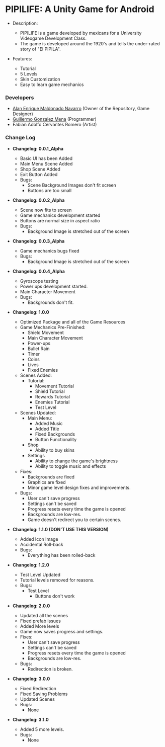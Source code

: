 # PIPILIFE: A Unity Game for Android

* Description:
  * PIPILIFE is a game developed by mexicans for a University Videogame Development Class.
  * The game is developed around the 1920's and tells the under-rated story of "El PIPILA".
  
* Features:
  * Tutorial
  * 5 Levels
  * Skin Customization
  * Easy to learn game mechanics
  
### Developers
  * [Alan Enrique Maldonado Navarro](https://github.com/DrN3MESiS) (Owner of the Repository, Game Designer)
  * [Guillermo Gonzalez Mena](https://github.com/GG-kun) (Programmer) 
  * Fabian Adolfo Cervantes Romero (Artist)
  
### Change Log
* **Changelog: 0.0.1_Alpha**
	* Basic UI has been Added
	* Main Menu Scene Added
	* Shop Scene Added
	* Exit Button Added
	* Bugs:
		* Scene Background Images don't fit screen
		* Buttons are too small
		
* **Changelog: 0.0.2_Alpha**
	* Scene now fits to screen
	* Game mechanics development started
	* Buttons are normal size in aspect ratio
	* Bugs:
		* Background Image is stretched out of the screen
		
* **Changelog: 0.0.3_Alpha**
	* Game mechanics bugs fixed
	* Bugs:
		* Background Image is stretched out of the screen

* **Changelog: 0.0.4_Alpha**
	* Gyroscope testing 
	* Power ups development started.
	* Main Character Movement
	* Bugs:
		* Backgrounds don't fit.

* **Changelog: 1.0.0**
	* Optimized Package and all of the Game Resources
	* Game Mechanics Pre-Finished:
		* Shield Movement
		* Main Character Movement
		* Power-ups
		* Bullet Rain
		* Timer
		* Coins
		* Lives
		* Fixed Enemies
	* Scenes Added:
		* Tutorial:
			* Movement Tutorial
			* Shield Tutorial
			* Rewards Tutorial
			* Enemies Tutorial
			* Test Level
	* Scenes Updated:
		* Main Menu:
			* Added Music
			* Added Title
			* Fixed Backgrounds
			* Button Functionality
		* Shop
			* Ability to buy skins
		* Settings
			* Ability to change the game's brightness
			* Ability to toggle music and effects
	* Fixes:
		* Backgrounds are fixed
		* Graphics are fixed
		* Minor game level design fixes and improvements.
	* Bugs:
		* User can't save progress
		* Settings can't be saved
		* Progress resets every time the game is opened
		* Backgrounds are low-res.
		* Game doesn't redirect you to certain scenes.
		
* **Changelog: 1.1.0 (DON'T USE THIS VERSION)**
	* Added Icon Image
	* Accidental Roll-back
	* Bugs:
		* Everything has been rolled-back
		
* **Changelog: 1.2.0**
	* Test Level Updated
	* Tutorial levels removed for reasons.
	* Bugs:
		* Test Level
			* Buttons don't work

* **Changelog: 2.0.0**
	* Updated all the scenes
	* Fixed prefab issues
	* Added More levels
	* Game now saves progress and settings.
	* Fixes:
		* User can't save progress
		* Settings can't be saved
		* Progress resets every time the game is opened
		* Backgrounds are low-res.
	* Bugs:
		* Redirection is broken.
		
* **Changelog: 3.0.0**
	* Fixed Redirection
	* Fixed Saving Problems
	* Updated Scenes
	* Bugs:
		* None
		
* **Changelog: 3.1.0**
	* Added 5 more levels.
	* Bugs:
		* None


